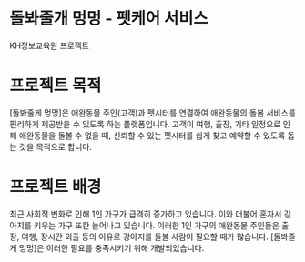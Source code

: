 # 돌봐줄개 멍멍 - 펫케어 서비스
KH정보교육원 프로젝트
# 프로젝트 목적
[돌봐줄게 멍멍]은 애완동물 주인(고객)과 펫시터를 연결하여 애완동물의 돌봄 서비스를 편리하게 제공받을 수 있도록 하는 플랫폼입니다. 고객이 여행, 출장, 기타 일정으로 인해 애완동물을 돌볼 수 없을 때, 신뢰할 수 있는 펫시터를 쉽게 찾고 예약할 수 있도록 돕는 것을 목적으로 합니다.
# 프로젝트 배경
최근 사회적 변화로 인해 1인 가구가 급격히 증가하고 있습니다. 이와 더불어 혼자서 강아지를 키우는 가구 또한 늘어나고 있습니다. 이러한 1인 가구의 애완동물 주인들은 출장, 여행, 장시간 외출 등의 이유로 강아지를 돌볼 사람이 필요할 때가 많습니다. [돌봐줄게 멍멍]은 이러한 필요를 충족시키기 위해 개발되었습니다.

